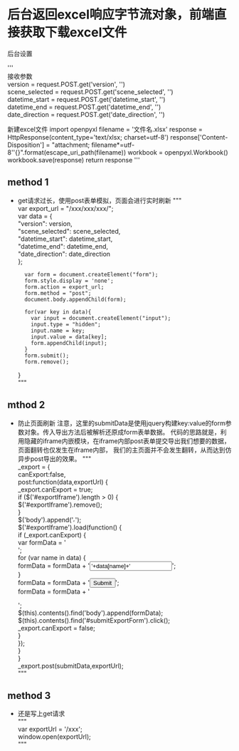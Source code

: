 # 后台返回excel响应字节流对象，前端直接获取下载excel文件
后台设置  

'''  
接收参数  
version = request.POST.get('version', '')  
scene_selected = request.POST.get('scene_selected', '')  
datetime_start = request.POST.get('datetime_start', '')  
datetime_end = request.POST.get('datetime_end', '')  
date_direction = request.POST.get('date_direction', '')  

新建excel文件
import openpyxl
filename = '文件名.xlsx'
response = HttpResponse(content_type='text/xlsx; charset=utf-8')
response['Content-Disposition'] = "attachment; filename*=utf-8''{}".format(escape_uri_path(filename))
workbook = openpyxl.Workbook()
workbook.save(response)
return response
'''  

## method 1
* get请求过长，使用post表单模拟，页面会进行实时刷新
"""  
var export_url = "/xxx/xxx/xxx/";  
        var data = {  
            "version": version,  
            "scene_selected": scene_selected,  
            "datetime_start": datetime_start,  
            "datetime_end": datetime_end,  
            "date_direction": date_direction  
        };  

        var form = document.createElement("form");  
        form.style.display = 'none';  
        form.action = export_url;  
        form.method = "post";  
        document.body.appendChild(form);  

        for(var key in data){  
          var input = document.createElement("input");  
          input.type = "hidden";  
          input.name = key;  
          input.value = data[key];  
          form.appendChild(input);  
        }  
        form.submit();  
        form.remove();  
    }  
"""  

## mthod 2  
* 防止页面刷新 
注意，这里的submitData是使用jquery构建key:value的form参数对象。传入导出方法后被解析还原成form表单数据。
代码的思路就是，利用隐藏的iframe内嵌模块，在iframe内部post表单提交导出我们想要的数据，页面翻转也仅发生在iframe内部，
我们的主页面并不会发生翻转，从而达到仿异步post导出的效果。
"""  
_export = {  
        canExport:false,  
        post:function(data,exportUrl) {  
            _export.canExport = true;  
            if ($('#exportIframe').length > 0) {  
                $('#exportIframe').remove();  
            }  
            $('body').append('<iframe id="exportIframe" width="0" height="0" src="#"></iframe>');  
            $('#exportIframe').load(function() {  
                if (_export.canExport) {  
                    var formData = '<form method="post" action='+exportUrl+' >';  
                    for (var name in data) {  
                        formData = formData + '<input type="text" name="'+name+'" value="'+data[name]+'" />';  
                    }  
                    formData = formData + '<input type="submit" id="submitExportForm"/>';  
                    formData = formData + '</form>';  
                    $(this).contents().find('body').append(formData);  
                    $(this).contents().find('#submitExportForm').click();  
                    _export.canExport = false;  
                }  
            });  
        }  
}  
_export.post(submitData,exportUrl);  
"""  

## method 3  
* 还是写上get请求  
"""  
var exportUrl = '/xxx';  
window.open(exportUrl);  
"""  
